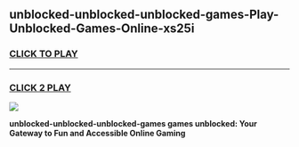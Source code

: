 
## unblocked-unblocked-unblocked-games-Play-Unblocked-Games-Online-xs25i
<h3>
<a href="https://premium76.site?title=unblocked-unblocked-unblocked-games&ref=25A">CLICK TO PLAY</a></h3>
<hr>

<h3>
<a href="https://premium76.site?title=unblocked-unblocked-unblocked-games&ref=25A">CLICK 2 PLAY</a>
  
</h3>

<a href="https://premium76.site?title=unblocked-unblocked-unblocked-games&ref=25A"><img src="https://clearcache.store/games.png"></a>


**unblocked-unblocked-unblocked-games games unblocked: Your Gateway to Fun and Accessible Online Gaming**
